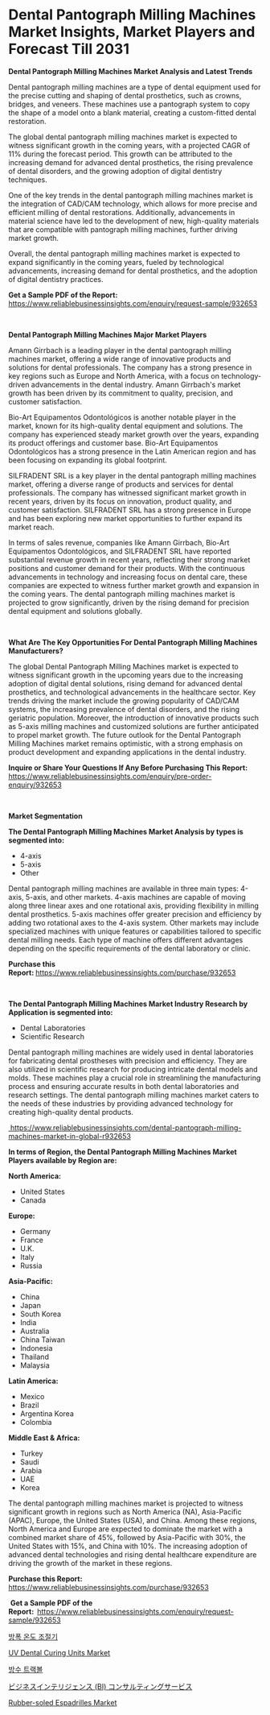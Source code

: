 <p><h1>Dental Pantograph Milling Machines Market Insights, Market Players and Forecast Till 2031</h1></p><p><strong>Dental Pantograph Milling Machines Market Analysis and Latest Trends</strong></p>
<p><p>Dental pantograph milling machines are a type of dental equipment used for the precise cutting and shaping of dental prosthetics, such as crowns, bridges, and veneers. These machines use a pantograph system to copy the shape of a model onto a blank material, creating a custom-fitted dental restoration.</p><p>The global dental pantograph milling machines market is expected to witness significant growth in the coming years, with a projected CAGR of 11% during the forecast period. This growth can be attributed to the increasing demand for advanced dental prosthetics, the rising prevalence of dental disorders, and the growing adoption of digital dentistry techniques.</p><p>One of the key trends in the dental pantograph milling machines market is the integration of CAD/CAM technology, which allows for more precise and efficient milling of dental restorations. Additionally, advancements in material science have led to the development of new, high-quality materials that are compatible with pantograph milling machines, further driving market growth.</p><p>Overall, the dental pantograph milling machines market is expected to expand significantly in the coming years, fueled by technological advancements, increasing demand for dental prosthetics, and the adoption of digital dentistry practices.</p></p>
<p><strong>Get a Sample PDF of the Report:&nbsp;</strong> <a href="https://www.reliablebusinessinsights.com/enquiry/request-sample/932653">https://www.reliablebusinessinsights.com/enquiry/request-sample/932653</a></p>
<p>&nbsp;</p>
<p><strong>Dental Pantograph Milling Machines Major Market Players</strong></p>
<p><p>Amann Girrbach is a leading player in the dental pantograph milling machines market, offering a wide range of innovative products and solutions for dental professionals. The company has a strong presence in key regions such as Europe and North America, with a focus on technology-driven advancements in the dental industry. Amann Girrbach's market growth has been driven by its commitment to quality, precision, and customer satisfaction.</p><p>Bio-Art Equipamentos Odontológicos is another notable player in the market, known for its high-quality dental equipment and solutions. The company has experienced steady market growth over the years, expanding its product offerings and customer base. Bio-Art Equipamentos Odontológicos has a strong presence in the Latin American region and has been focusing on expanding its global footprint.</p><p>SILFRADENT SRL is a key player in the dental pantograph milling machines market, offering a diverse range of products and services for dental professionals. The company has witnessed significant market growth in recent years, driven by its focus on innovation, product quality, and customer satisfaction. SILFRADENT SRL has a strong presence in Europe and has been exploring new market opportunities to further expand its market reach.</p><p>In terms of sales revenue, companies like Amann Girrbach, Bio-Art Equipamentos Odontológicos, and SILFRADENT SRL have reported substantial revenue growth in recent years, reflecting their strong market positions and customer demand for their products. With the continuous advancements in technology and increasing focus on dental care, these companies are expected to witness further market growth and expansion in the coming years. The dental pantograph milling machines market is projected to grow significantly, driven by the rising demand for precision dental equipment and solutions globally.</p></p>
<p>&nbsp;</p>
<p><strong>What Are The Key Opportunities For Dental Pantograph Milling Machines Manufacturers?</strong></p>
<p><p>The global Dental Pantograph Milling Machines market is expected to witness significant growth in the upcoming years due to the increasing adoption of digital dental solutions, rising demand for advanced dental prosthetics, and technological advancements in the healthcare sector. Key trends driving the market include the growing popularity of CAD/CAM systems, the increasing prevalence of dental disorders, and the rising geriatric population. Moreover, the introduction of innovative products such as 5-axis milling machines and customized solutions are further anticipated to propel market growth. The future outlook for the Dental Pantograph Milling Machines market remains optimistic, with a strong emphasis on product development and expanding applications in the dental industry.</p></p>
<p><strong>Inquire or Share Your Questions If Any Before Purchasing This Report:</strong> <a href="https://www.reliablebusinessinsights.com/enquiry/pre-order-enquiry/932653">https://www.reliablebusinessinsights.com/enquiry/pre-order-enquiry/932653</a></p>
<p>&nbsp;</p>
<p><strong>Market Segmentation</strong></p>
<p><strong>The Dental Pantograph Milling Machines Market Analysis by types is segmented into:</strong></p>
<p><ul><li>4-axis</li><li>5-axis</li><li>Other</li></ul></p>
<p><p>Dental pantograph milling machines are available in three main types: 4-axis, 5-axis, and other markets. 4-axis machines are capable of moving along three linear axes and one rotational axis, providing flexibility in milling dental prosthetics. 5-axis machines offer greater precision and efficiency by adding two rotational axes to the 4-axis system. Other markets may include specialized machines with unique features or capabilities tailored to specific dental milling needs. Each type of machine offers different advantages depending on the specific requirements of the dental laboratory or clinic.</p></p>
<p><strong>Purchase this Report:&nbsp;</strong><a href="https://www.reliablebusinessinsights.com/purchase/932653">https://www.reliablebusinessinsights.com/purchase/932653</a></p>
<p>&nbsp;</p>
<p><strong>The Dental Pantograph Milling Machines Market Industry Research by Application is segmented into:</strong></p>
<p><ul><li>Dental Laboratories</li><li>Scientific Research</li></ul></p>
<p><p>Dental pantograph milling machines are widely used in dental laboratories for fabricating dental prostheses with precision and efficiency. They are also utilized in scientific research for producing intricate dental models and molds. These machines play a crucial role in streamlining the manufacturing process and ensuring accurate results in both dental laboratories and research settings. The dental pantograph milling machines market caters to the needs of these industries by providing advanced technology for creating high-quality dental products.</p></p>
<p><a href="https://www.reliablebusinessinsights.com/dental-pantograph-milling-machines-market-in-global-r932653">&nbsp;https://www.reliablebusinessinsights.com/dental-pantograph-milling-machines-market-in-global-r932653</a></p>
<p><strong>In terms of Region, the Dental Pantograph Milling Machines Market Players available by Region are:</strong></p>
<p>
    <p> <strong> North America: </strong>
        <ul>
            <li>United States</li>
            <li>Canada</li>
        </ul>
        </p> 
    <p> <strong> Europe: </strong>
        <ul>
            <li>Germany</li>
            <li>France</li>
            <li>U.K.</li>
            <li>Italy</li>
            <li>Russia</li>
        </ul>
        </p> 
    <p> <strong> Asia-Pacific: </strong>
        <ul>
            <li>China</li>
            <li>Japan</li>
            <li>South Korea</li>
            <li>India</li>
            <li>Australia</li>
            <li>China Taiwan</li>
            <li>Indonesia</li>
            <li>Thailand</li>
            <li>Malaysia</li>
        </ul>
        </p> 
    <p> <strong> Latin America: </strong>
        <ul>
            <li>Mexico</li>
            <li>Brazil</li>
            <li>Argentina Korea</li>
            <li>Colombia</li>
        </ul>
        </p> 
    <p> <strong> Middle East & Africa: </strong>
        <ul>
            <li>Turkey</li>
            <li>Saudi</li>
            <li>Arabia</li>
            <li>UAE</li>
            <li>Korea</li>
        </ul>
    </p>
    </p>
<p><p>The dental pantograph milling machines market is projected to witness significant growth in regions such as North America (NA), Asia-Pacific (APAC), Europe, the United States (USA), and China. Among these regions, North America and Europe are expected to dominate the market with a combined market share of 45%, followed by Asia-Pacific with 30%, the United States with 15%, and China with 10%. The increasing adoption of advanced dental technologies and rising dental healthcare expenditure are driving the growth of the market in these regions.</p></p>
<p><strong>Purchase this Report: </strong><a href="https://www.reliablebusinessinsights.com/purchase/932653">https://www.reliablebusinessinsights.com/purchase/932653</a></p>
<p>&nbsp;<strong>Get a Sample PDF of the Report:&nbsp;&nbsp;</strong><a href="https://www.reliablebusinessinsights.com/enquiry/request-sample/932653">https://www.reliablebusinessinsights.com/enquiry/request-sample/932653</a></p>
<p><strong></strong></p>
<p><p><a href="https://github.com/anton65482023/Market-Research-Report-List-1/blob/main/589453677369.md">방폭 온도 조절기</a></p><p><a href="https://github.com/biheemgalvinlouises6hokrh3h/Market-Research-Report-List-2/blob/main/uv-dental-curing-units-market.md">UV Dental Curing Units Market</a></p><p><a href="https://github.com/Hubertstyenger6685/Market-Research-Report-List-1/blob/main/197043577368.md">방수 트랙볼</a></p><p><a href="https://github.com/zoetazuur/Market-Research-Report-List-1/blob/main/830381183537.md">ビジネスインテリジェンス (BI) コンサルティングサービス</a></p><p><a href="https://issuu.com/reportprime-2/docs/rubber-soled-espadrilles-market-size-2030.pptx">Rubber-soled Espadrilles Market</a></p></p>